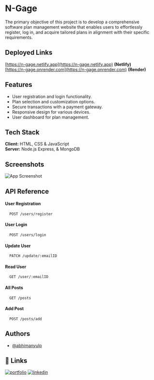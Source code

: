 
# N-Gage


The primary objective of this project is to develop a comprehensive software plan management website that enables users to effortlessly register, log in, and acquire tailored plans in alignment with their specific requirements.


## Deployed Links

[https://n-gage.netlify.app](https://n-gage.netlify.app)  **(Netlify)** \
[https://n-gage.onrender.com](https://n-gage.onrender.com)  **(Render)**



## Features

- User registration and login functionality.
- Plan selection and customization options.
- Secure transactions with a payment gateway.
- Responsive design for various devices.
- User dashboard for plan management.

## Tech Stack

**Client:** HTML, CSS & JavaScript \
**Server:** Node.js Express, & MongoDB



## Screenshots

![App Screenshot](https://via.placeholder.com/468x300?text=App+Screenshot+Here)


## API Reference

#### User Registration

```http
  POST /users/register
```

#### User Login

```http
  POST /users/login
```

#### Update User

```http
  PATCH /update/:emailID
```

#### Read User

```http
  GET /user/:emailID
```

#### All Posts

```http
  GET /posts
```

#### Add Post

```http
  POST /posts/add
```


## Authors

- [@abhimanyulp](https://github.com/abhimanyulp)



## 🔗 Links
[![portfolio](https://img.shields.io/badge/my_portfolio-000?style=for-the-badge&logo=ko-fi&logoColor=white)](https://abhimanyulp.github.io/)
[![linkedin](https://img.shields.io/badge/linkedin-0A66C2?style=for-the-badge&logo=linkedin&logoColor=white)](https://www.linkedin.com/in/abhimanyulp/)


